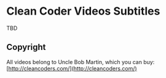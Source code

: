 # Clean Coder Videos Subtitles

TBD

## Copyright

All videos belong to Uncle Bob Martin, which you can buy:
[http://cleancoders.com/](http://cleancoders.com/)
